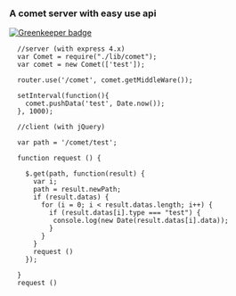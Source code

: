 ### A comet server with easy use api

[![Greenkeeper badge](https://badges.greenkeeper.io/mmis1000/node-comet.svg)](https://greenkeeper.io/)

```
  //server (with express 4.x)
  var Comet = require("./lib/comet");
  var comet = new Comet(['test']);
  
  router.use('/comet', comet.getMiddleWare());
  
  setInterval(function(){
    comet.pushData('test', Date.now());
  }, 1000);
```

```
  //client (with jQuery)
  
  var path = '/comet/test';
  
  function request () {
  
    $.get(path, function(result) {
      var i;
      path = result.newPath;
      if (result.datas) {
        for (i = 0; i < result.datas.length; i++) {
          if (result.datas[i].type === "test") {
           console.log(new Date(result.datas[i].data));
          }
        }
      }
      request ()
    });
  
  }
  request ()
```